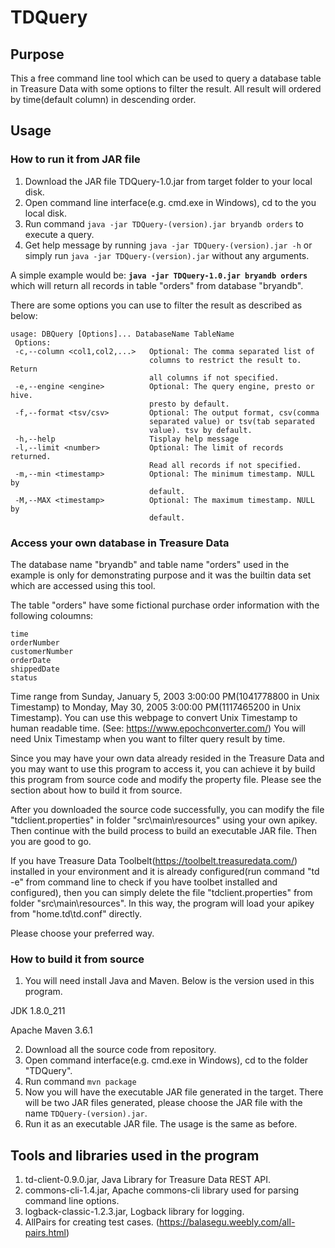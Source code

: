 # TDQuery

## Purpose

This a free command line tool which can be used to query a database table in Treasure Data with some options to filter the result.
All result will ordered by time(default column) in descending order.

## Usage

### How to run it from JAR file

1. Download the JAR file TDQuery-1.0.jar from target folder to your local disk.
2. Open command line interface(e.g. cmd.exe in Windows), cd to the you local disk.
3. Run command ```java -jar TDQuery-(version).jar bryandb orders``` to execute a query.
4. Get help message by running ```java -jar TDQuery-(version).jar -h``` or simply run ```java -jar TDQuery-(version).jar``` without any arguments.

A simple example would be:
**```java -jar TDQuery-1.0.jar bryandb orders```** 
which will return all records in table "orders" from database "bryandb".

There are some options you can use to filter the result as described as below:

```
usage: DBQuery [Options]... DatabaseName TableName
 Options:
 -c,--column <col1,col2,...>   Optional: The comma separated list of
                               columns to restrict the result to. Return
                               all columns if not specified.
 -e,--engine <engine>          Optional: The query engine, presto or hive.
                               presto by default.
 -f,--format <tsv/csv>         Optional: The output format, csv(comma
                               separated value) or tsv(tab separated
                               value). tsv by default.
 -h,--help                     Tisplay help message
 -l,--limit <number>           Optional: The limit of records returned.
                               Read all records if not specified.
 -m,--min <timestamp>          Optional: The minimum timestamp. NULL by
                               default.
 -M,--MAX <timestamp>          Optional: The maximum timestamp. NULL by
                               default.
```

### Access your own database in Treasure Data

The database name "bryandb" and table name "orders" used in the example is only for demonstrating purpose and it was the builtin data set which are accessed using this tool.

The table "orders" have some fictional purchase order information with the following coloumns:
```
time
orderNumber
customerNumber
orderDate
shippedDate
status
```

Time range from Sunday, January 5, 2003 3:00:00 PM(1041778800 in Unix Timestamp) to Monday, May 30, 2005 3:00:00 PM(1117465200 in Unix Timestamp). You can use this webpage to convert Unix Timestamp to human readable time. (See: https://www.epochconverter.com/)
You will need Unix Timestamp when you want to filter query result by time.

Since you may have your own data already resided in the Treasure Data and you may want to use this program to access it, you can achieve it by build this program from source code and modify the property file. Please see the section about how to build it from source.

After you downloaded the source code successfully, you can modify the file "tdclient.properties" in folder "src\main\resources" using your own apikey. Then continue with the build process to build an executable JAR file. Then you are good to go.

If you have Treasure Data Toolbelt(https://toolbelt.treasuredata.com/) installed in your environment and it is already configured(run command "td -e" from command line to check if you have toolbet installed and configured), then you can simply delete the file "tdclient.properties" from folder "src\main\resources". In this way, the program will load your apikey from "home\.td\td.conf" directly.

Please choose your preferred way.

### How to build it from source

1. You will need install Java and Maven. Below is the version used in this program.

 JDK 1.8.0_211
 
 Apache Maven 3.6.1

2. Download all the source code from repository.
3. Open command interface(e.g. cmd.exe in Windows), cd to the folder "TDQuery".
4. Run command ```mvn package```
5. Now you will have the executable JAR file generated in the target. There will be two JAR files generated, please choose the JAR file with the name ```TDQuery-(version).jar```.
6. Run it as an executable JAR file. The usage is the same as before.

## Tools and libraries used in the program

1. td-client-0.9.0.jar, Java Library for Treasure Data REST API.
2. commons-cli-1.4.jar, Apache commons-cli library used for parsing command line options.
3. logback-classic-1.2.3.jar, Logback library for logging.
4. AllPairs for creating test cases. (https://balasegu.weebly.com/all-pairs.html)

